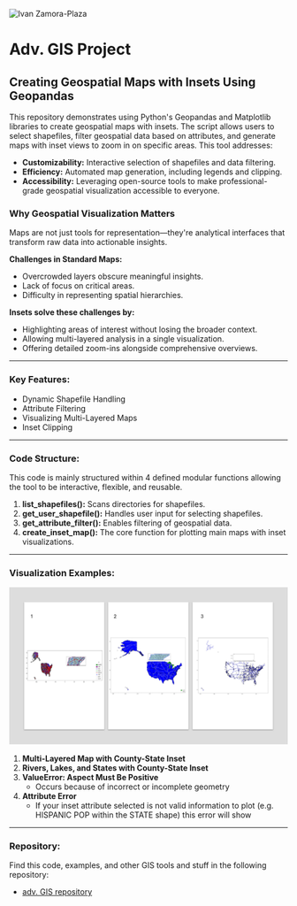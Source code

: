 ![Ivan Zamora-Plaza](images/Tierra_Media.jpg)

# **Adv. GIS Project**
## **Creating Geospatial Maps with Insets Using Geopandas**
This repository demonstrates using Python's Geopandas and Matplotlib libraries to create geospatial maps with insets. The script allows users to select shapefiles, filter geospatial data based on attributes, and generate maps with inset views to zoom in on specific areas.
This tool addresses:

 - **Customizability:** Interactive selection of shapefiles and data filtering.
- **Efficiency:** Automated map generation, including legends and clipping.
- **Accessibility:** Leveraging open-source tools to make professional-grade geospatial visualization accessible to everyone.

### **Why Geospatial Visualization Matters**
Maps are not just tools for representation—they're analytical interfaces that transform raw data into actionable insights.

**Challenges in Standard Maps:**
  - Overcrowded layers obscure meaningful insights.
  - Lack of focus on critical areas.
  - Difficulty in representing spatial hierarchies.

**Insets solve these challenges by:**
  - Highlighting areas of interest without losing the broader context.
  - Allowing multi-layered analysis in a single visualization.
  - Offering detailed zoom-ins alongside comprehensive overviews.

---

### **Key Features:**
  - Dynamic Shapefile Handling
  - Attribute Filtering
  - Visualizing Multi-Layered Maps
  - Inset Clipping

---

### **Code Structure:**
This code is mainly structured within 4 defined modular functions allowing the tool to be interactive, flexible, and reusable.

1. **list_shapefiles():** Scans directories for shapefiles.
2. **get_user_shapefile():** Handles user input for selecting shapefiles.
3. **get_attribute_filter():** Enables filtering of geospatial data.
4. **create_inset_map():** The core function for plotting main maps with inset visualizations.

---

### **Visualization Examples:**

![graphic](images/Results.png)

1. **Multi-Layered Map with County-State Inset**
2. **Rivers, Lakes, and States with County-State Inset**
3. **ValueError: Aspect Must Be Positive**
   - Occurs because of incorrect or incomplete geometry
4. **Attribute Error**
   - If your inset attribute selected is not valid information to plot (e.g. HISPANIC POP within the STATE shape) this error will show
  
---

### **Repository:**
Find this code, examples, and other GIS tools and stuff in the following repository:

- [adv. GIS repository](https://github.com/ivanzp14/python_GIS)
